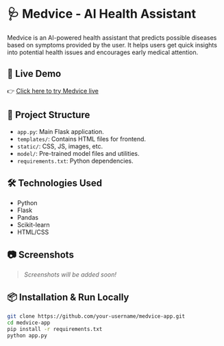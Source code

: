 # 🩺 Medvice - AI Health Assistant

Medvice is an AI-powered health assistant that predicts possible diseases based on symptoms provided by the user. It helps users get quick insights into potential health issues and encourages early medical attention.

## 🚀 Live Demo

👉 [Click here to try Medvice live](https://medvice-app.onrender.com)

## 📂 Project Structure

- `app.py`: Main Flask application.
- `templates/`: Contains HTML files for frontend.
- `static/`: CSS, JS, images, etc.
- `model/`: Pre-trained model files and utilities.
- `requirements.txt`: Python dependencies.

## 🛠️ Technologies Used

- Python
- Flask
- Pandas
- Scikit-learn
- HTML/CSS

## 📷 Screenshots

> _Screenshots will be added soon!_

## 📦 Installation & Run Locally

```bash
git clone https://github.com/your-username/medvice-app.git
cd medvice-app
pip install -r requirements.txt
python app.py
